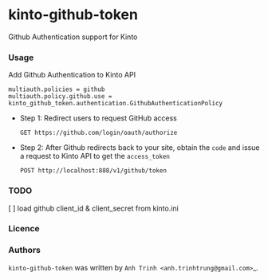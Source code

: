 # kinto-github-token

Github Authentication support for Kinto

### Usage
Add Github Authentication to Kinto API

```
multiauth.policies = github
multiauth.policy.github.use = kinto_github_token.authentication.GithubAuthenticationPolicy

```

* Step 1: Redirect users to request GitHub access
  ```
  GET https://github.com/login/oauth/authorize
  ```

* Step 2: After Github redirects back to your site, obtain the `code` and issue a request to Kinto API to get the `access_token`
  ```
  POST http://localhost:888/v1/github/token
  ```

### TODO
[ ]  load github client_id & client_secret from kinto.ini

### Licence

### Authors

`kinto-github-token` was written by `Anh Trinh <anh.trinhtrung@gmail.com>`_.
